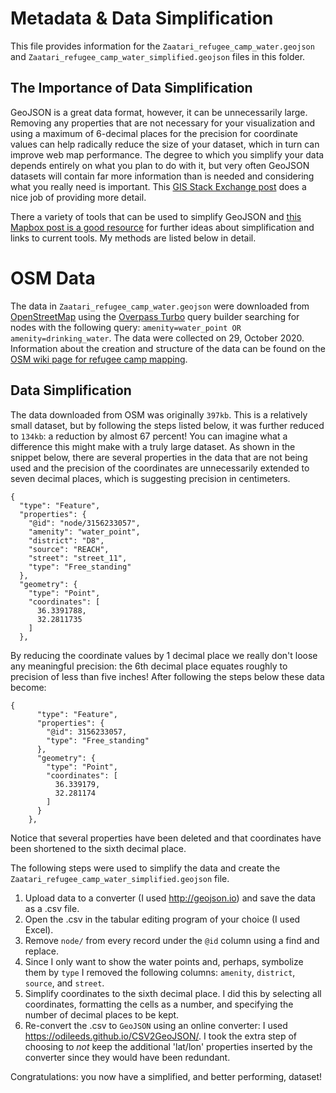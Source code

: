 # Metadata & Data Simplification
This file provides information for the `Zaatari_refugee_camp_water.geojson` and `Zaatari_refugee_camp_water_simplified.geojson` files in this folder.

## The Importance of Data Simplification
GeoJSON is a great data format, however, it can be unnecessarily large. Removing any properties that are not necessary for your visualization and using a maximum of 6-decimal places for the precision for coordinate values can help radically reduce the size of your dataset, which in turn can improve web map performance. The degree to which you simplify your data depends entirely on what you plan to do with it, but very often GeoJSON datasets will contain far more information than is needed and considering what you really need is important. This [GIS Stack Exchange post](https://gis.stackexchange.com/questions/8650/measuring-accuracy-of-latitude-and-longitude/8674#8674) does a nice job of providing more detail.

There a variety of tools that can be used to simplify GeoJSON and [this Mapbox post is a good resource](https://docs.mapbox.com/help/troubleshooting/working-with-large-geojson-data/) for further ideas about simplification and links to current tools. My methods are listed below in detail.


# OSM Data
The data in `Zaatari_refugee_camp_water.geojson` were downloaded from [OpenStreetMap](https://www.openstreetmap.org/#map=15/32.2931/36.3227&layers=H) using the [Overpass Turbo](https://overpass-turbo.eu/) query builder searching for nodes with the following query: `amenity=water_point OR amenity=drinking_water`. The data were collected on 29, October 2020. Information about the creation and structure of the data can be found on the [OSM wiki page for refugee camp mapping](https://wiki.openstreetmap.org/wiki/Refugee_Camp_Mapping).

## Data Simplification
The data downloaded from OSM was originally `397kb`. This is a relatively small dataset, but by following the steps listed below, it was further reduced to `134kb`: a reduction by almost 67 percent! You can imagine what a difference this might make with a truly large dataset. As shown in the snippet below, there are several properties in the data that are not being used and the precision of the coordinates are unnecessarily extended to seven decimal places, which is suggesting precision in centimeters.

```GeoJSON
{
  "type": "Feature",
  "properties": {
    "@id": "node/3156233057",
    "amenity": "water_point",
    "district": "D8",
    "source": "REACH",
    "street": "street_11",
    "type": "Free_standing"
  },
  "geometry": {
    "type": "Point",
    "coordinates": [
      36.3391788,
      32.2811735
    ]
  },
```
By reducing the coordinate values by 1 decimal place we really don't loose any meaningful precision: the 6th decimal place equates roughly to precision of less than five inches! After following the steps below these data become:

```GeoJSON
{
      "type": "Feature",
      "properties": {
        "@id": 3156233057,
        "type": "Free_standing"
      },
      "geometry": {
        "type": "Point",
        "coordinates": [
          36.339179,
          32.281174
        ]
      }
    },
```
Notice that several properties have been deleted and that coordinates have been shortened to the sixth decimal place.

The following steps were used to simplify the data and create the `Zaatari_refugee_camp_water_simplified.geojson` file.

1. Upload data to a converter (I used http://geojson.io) and save the data as a .csv file.
2. Open the .csv in the tabular editing program of your choice (I used Excel).
3. Remove `node/` from every record under the `@id` column using a find and replace.
4. Since I only want to show the water points and, perhaps, symbolize them by `type` I removed the following columns: `amenity`,	`district`,	`source`, and	`street`.
5. Simplify coordinates to the sixth decimal place. I did this by selecting all coordinates, formatting the cells as a number, and specifying the number of decimal places to be kept.
6. Re-convert the .csv to `GeoJSON` using an online converter: I used https://odileeds.github.io/CSV2GeoJSON/. I took the extra step of choosing to *not* keep the additional 'lat/lon' properties inserted by the converter since they would have been redundant.

Congratulations: you now have a simplified, and better performing, dataset!

